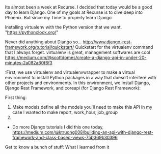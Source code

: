 Its almost been a week at Recurse. I decided that today would be a good day to learn Django. One of my goals at Recurse is to dive deep into Phoenix. But since my Time to properly learn Django


Installing virtualenv with the Python version that we want.
"https://pythonclock.org/"


Never did anything about Django so...
http://www.django-rest-framework.org/tutorial/quickstart/ 
Quickstart for the virtualenv command that I always forget. virtualenv is great, management softwares are cool
https://medium.com/@scottdomes/create-a-django-api-in-under-20-minutes-2a082a60f6f3

:First, we use virtualenv and virtualenvwrapper to make a virtual environment to install Python packages in a way that doesn’t interfere with other projects and environments. In this environment, we install Django, Django Rest Framework, and coreapi (for Django Rest Framework):

First thing:
1) Make models define all the models you'll need to make this API
in my case I wanted to make report, work_hour, job_group
2)	

- Do more Django tutorials
I did this one today,
https://medium.com/@ktruong008/building-an-api-with-django-rest-framework-and-class-based-views-75b369b30396

Get to know a bunch of stuff:
What I learned from it
